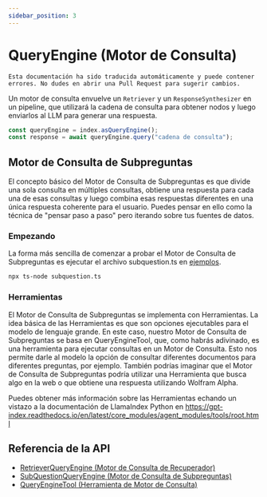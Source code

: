 ```yaml
---
sidebar_position: 3
---
```


# QueryEngine (Motor de Consulta)

`Esta documentación ha sido traducida automáticamente y puede contener errores. No dudes en abrir una Pull Request para sugerir cambios.`

Un motor de consulta envuelve un `Retriever` y un `ResponseSynthesizer` en un pipeline, que utilizará la cadena de consulta para obtener nodos y luego enviarlos al LLM para generar una respuesta.

```typescript
const queryEngine = index.asQueryEngine();
const response = await queryEngine.query("cadena de consulta");
```

## Motor de Consulta de Subpreguntas

El concepto básico del Motor de Consulta de Subpreguntas es que divide una sola consulta en múltiples consultas, obtiene una respuesta para cada una de esas consultas y luego combina esas respuestas diferentes en una única respuesta coherente para el usuario. Puedes pensar en ello como la técnica de "pensar paso a paso" pero iterando sobre tus fuentes de datos.

### Empezando

La forma más sencilla de comenzar a probar el Motor de Consulta de Subpreguntas es ejecutar el archivo subquestion.ts en [ejemplos](https://github.com/run-llama/LlamaIndexTS/blob/main/examples/subquestion.ts).

```bash
npx ts-node subquestion.ts
```

### Herramientas

El Motor de Consulta de Subpreguntas se implementa con Herramientas. La idea básica de las Herramientas es que son opciones ejecutables para el modelo de lenguaje grande. En este caso, nuestro Motor de Consulta de Subpreguntas se basa en QueryEngineTool, que, como habrás adivinado, es una herramienta para ejecutar consultas en un Motor de Consulta. Esto nos permite darle al modelo la opción de consultar diferentes documentos para diferentes preguntas, por ejemplo. También podrías imaginar que el Motor de Consulta de Subpreguntas podría utilizar una Herramienta que busca algo en la web o que obtiene una respuesta utilizando Wolfram Alpha.

Puedes obtener más información sobre las Herramientas echando un vistazo a la documentación de LlamaIndex Python en https://gpt-index.readthedocs.io/en/latest/core_modules/agent_modules/tools/root.html

## Referencia de la API

- [RetrieverQueryEngine (Motor de Consulta de Recuperador)](../../api/classes/RetrieverQueryEngine.md)
- [SubQuestionQueryEngine (Motor de Consulta de Subpreguntas)](../../api/classes/SubQuestionQueryEngine.md)
- [QueryEngineTool (Herramienta de Motor de Consulta)](../../api/interfaces/QueryEngineTool.md)
